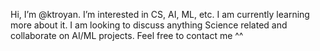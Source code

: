 Hi, I’m @ktroyan. I’m interested in CS, AI, ML, etc. I am currently learning more about it. 
I am looking to discuss anything Science related and collaborate on AI/ML projects. 
Feel free to contact me ^^

<!---
ktroyan/ktroyan is a ✨ special ✨ repository because its `README.md` (this file) appears on your GitHub profile.
You can click the Preview link to take a look at your changes.
--->
